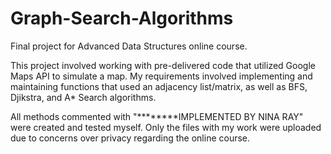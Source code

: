 # Graph-Search-Algorithms
Final project for Advanced Data Structures online course.

This project involved working with pre-delivered code that utilized Google Maps API to simulate a map.
My requirements involved implementing and maintaining functions that used an adjacency list/matrix,
as well as BFS, Djikstra, and A* Search algorithms.

All methods commented with "********IMPLEMENTED BY NINA RAY" were created and tested myself. Only the files
with my work were uploaded due to concerns over privacy regarding the online course.
